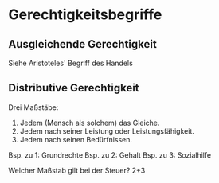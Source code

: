 
# Gerechtigkeitsbegriffe

## Ausgleichende Gerechtigkeit

Siehe Aristoteles' Begriff des Handels

## Distributive Gerechtigkeit

Drei Maßstäbe:

1. Jedem (Mensch als solchem) das Gleiche.
2. Jedem nach seiner Leistung oder Leistungsfähigkeit.
3. Jedem nach seinen Bedürfnissen.

Bsp. zu 1: Grundrechte
Bsp. zu 2: Gehalt
Bsp. zu 3: Sozialhilfe

Welcher Maßstab gilt bei der Steuer? 2+3

